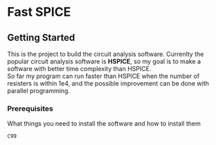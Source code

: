 # Fast SPICE

## Getting Started

This is the project to build the circuit analysis software.
Currenlty the popular circuit analysis software is **HSPICE**, so my goal is to make a software with better time complexity than HSPICE. <br>
So far my program can run faster than HSPICE when the number of resisters is within 1e4, and the possible improvement can be done with parallel programming.
### Prerequisites

What things you need to install the software and how to install them

```
C99
```

